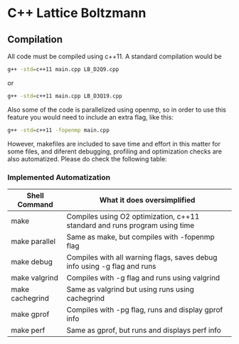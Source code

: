# C++ Lattice Boltzmann
## Compilation
All code must be compiled using c++11. A standard compilation would be 
```bash
g++ -std=c++11 main.cpp LB_D2Q9.cpp
```
or
```bash
g++ -std=c++11 main.cpp LB_D3Q19.cpp
```

Also some of the code is parallelized using openmp, so in order to use this feature you 
would need to include an extra flag, like this:
```bash
g++ -std=c++11 -fopenmp main.cpp
```
However, makefiles are included to save time and effort in this matter for some files, 
and diferent debugging, profiling and optimization checks are also automatized. Please do 
check the following table:

### Implemented Automatization
| Shell Command   | What it does oversimplified                                               |
|-----------------|---------------------------------------------------------------------------|
| make            | Compiles using O2 optimization, c++11 standard and runs program using time|
| make parallel   | Same as make, but compiles with -fopenmp flag                             |
| make debug      | Compiles with all warning flags, saves debug info using -g flag and runs  |
| make valgrind   | Compiles with -g flag and runs using valgrind                             |
| make cachegrind | Same as valgrind but using runs using cachegrind                          |
| make gprof      | Compiles with -pg flag, runs and display gprof info                       |
| make perf       | Same as gprof, but runs and displays perf info                            |
